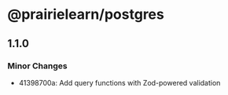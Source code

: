 # @prairielearn/postgres

## 1.1.0

### Minor Changes

- 41398700a: Add query functions with Zod-powered validation
